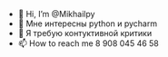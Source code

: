 - 👋 Hi, I’m @Mikhailpy
- 👀 Мне интересны  python и pycharm
- 💞️ Я требую контуктивной критики
- 📫 How to reach me  8 908  045 46 58

<!---
Mikhailpy/Mikhailpy is a ✨ special ✨ repository because its `README.md` (this file) appears on your GitHub profile.
You can click the Preview link to take a look at your changes.
--->
